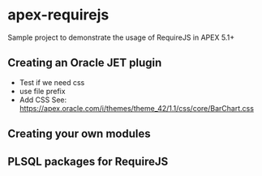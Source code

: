 # apex-requirejs
Sample project to demonstrate the usage of RequireJS in APEX 5.1+

## Creating an Oracle JET plugin

- Test if we need css
- use file prefix
- Add CSS See: https://apex.oracle.com/i/themes/theme_42/1.1/css/core/BarChart.css

## Creating your own modules

## PLSQL packages for RequireJS

